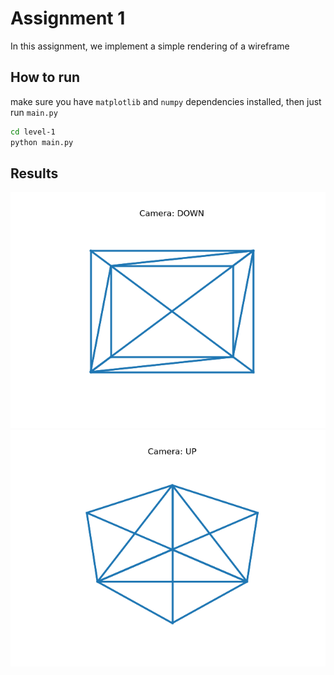 # Assignment 1

In this assignment, we implement a simple rendering of a wireframe

## How to run

make sure you have `matplotlib` and `numpy` dependencies installed, then just run `main.py`

```bash
cd level-1
python main.py
```

## Results

![image](https://github.com/MohMah/raytracer-challenge/blob/main/level-1/DOWN.png?raw=true)
![image](https://github.com/MohMah/raytracer-challenge/blob/main/level-1/UP.png?raw=true)